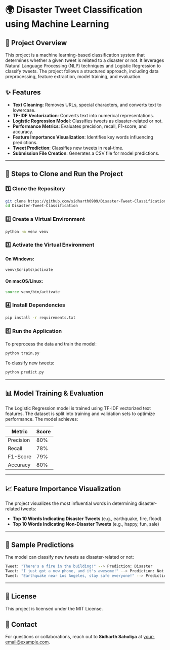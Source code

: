 # 🌍 Disaster Tweet Classification using Machine Learning

## 📌 Project Overview
This project is a machine learning-based classification system that determines whether a given tweet is related to a disaster or not. It leverages Natural Language Processing (NLP) techniques and Logistic Regression to classify tweets. The project follows a structured approach, including data preprocessing, feature extraction, model training, and evaluation.

## ✨ Features
- **Text Cleaning**: Removes URLs, special characters, and converts text to lowercase.
- **TF-IDF Vectorization**: Converts text into numerical representations.
- **Logistic Regression Model**: Classifies tweets as disaster-related or not.
- **Performance Metrics**: Evaluates precision, recall, F1-score, and accuracy.
- **Feature Importance Visualization**: Identifies key words influencing predictions.
- **Tweet Prediction**: Classifies new tweets in real-time.
- **Submission File Creation**: Generates a CSV file for model predictions.

---

## 🚀 Steps to Clone and Run the Project

### 1️⃣ Clone the Repository
```bash
git clone https://github.com/sidharth0909/Disaster-Tweet-Classification.git
cd Disaster-Tweet-Classification
```

### 2️⃣ Create a Virtual Environment
```bash
python -m venv venv
```

### 3️⃣ Activate the Virtual Environment
#### On Windows:
```bash
venv\Scripts\activate
```
#### On macOS/Linux:
```bash
source venv/bin/activate
```

### 4️⃣ Install Dependencies
```bash
pip install -r requirements.txt
```

### 5️⃣ Run the Application
To preprocess the data and train the model:
```bash
python train.py
```
To classify new tweets:
```bash
python predict.py
```

---

## 📊 Model Training & Evaluation
The Logistic Regression model is trained using TF-IDF vectorized text features. The dataset is split into training and validation sets to optimize performance. The model achieves:

| Metric         | Score  |
|---------------|--------|
| Precision     | 80%    |
| Recall        | 78%    |
| F1-Score      | 79%    |
| Accuracy      | 80%    |

---

## 📈 Feature Importance Visualization
The project visualizes the most influential words in determining disaster-related tweets:
- **Top 10 Words Indicating Disaster Tweets** (e.g., earthquake, fire, flood)
- **Top 10 Words Indicating Non-Disaster Tweets** (e.g., happy, fun, sale)

---

## 📝 Sample Predictions
The model can classify new tweets as disaster-related or not:

```bash
Tweet: "There's a fire in the building!" --> Prediction: Disaster
Tweet: "I just got a new phone, and it's awesome!" --> Prediction: Not a Disaster
Tweet: "Earthquake near Los Angeles, stay safe everyone!" --> Prediction: Disaster
```
---

## 📜 License
This project is licensed under the MIT License.

## 📧 Contact
For questions or collaborations, reach out to **Sidharth Saholiya** at [your-email@example.com](mailto:your-email@example.com).


